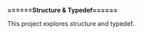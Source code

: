 <h><strong>======Structure & Typedef======</strong></h>
<p>This project explores structure and typedef.</p>
